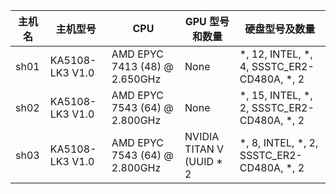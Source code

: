 | 主机名 | 主机型号 | CPU | GPU 型号和数量 | 硬盘型号及数量 |
| --- | --- | --- | --- | --- |
| sh01 | KA5108-LK3 V1.0  | AMD EPYC 7413 (48) @ 2.650GHz  | None | *, 12, INTEL, *, 4, SSSTC_ER2-CD480A, *, 2 |
| sh02 | KA5108-LK3 V1.0  | AMD EPYC 7543 (64) @ 2.800GHz  | None | *, 15, INTEL, *, 2, SSSTC_ER2-CD480A, *, 2 |
| sh03 | KA5108-LK3 V1.0  | AMD EPYC 7543 (64) @ 2.800GHz  | NVIDIA TITAN V (UUID  * 2 | *, 8, INTEL, *, 2, SSSTC_ER2-CD480A, *, 2 |

